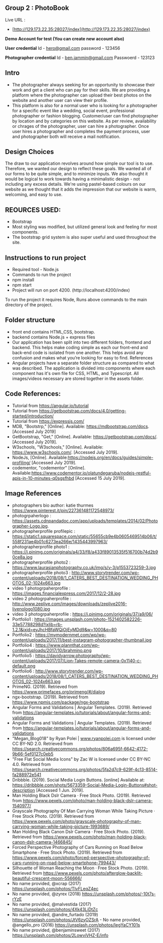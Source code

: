 ## Group 2 : PhotoBook

Live URL : 
- [http://129.173.22.35:28027/index](http://129.173.22.35:28027/index)

**Demo Account for test (You can create new account also)**

**User credential**
Id - hero@gmail.com
password - 123456

**Photographer credential** 
Id - ben.jammin@gmail.com
Passwoerd - 123123
 
## Intro
- The photographer always seeking for an opportunity to showcase their work and get a client who can pay for their skills. We are providing a platform where the photographer can upload their best photos on the website and another user can view their profile. 
- This platform is also for a normal user who is looking for a photographer for a specific event like a wedding, social event, professional photographer or fashion blogging. Customer/user can find photographer by location and by categories on this website. As per review, availability or chrages of the photographer, user can hire a photographer. Once user hires a photographer and completes the payment process, user and photographer both will receive a mail notification.

## Design Choices
The draw to our application revolves around how simple our tool is to use. Therefore, we wanted our design to reflect these goals. We wanted all of our forms
to be quite simple, and to minimize inputs. We also thought it would be logical to work towards having a minimalistic design - not including any excess details.
We're using pastel-based colours on our website as we thought that it adds the impression that our website is warm, welcoming, and easy to use.

## REOURCES USED:
- Bootstrap 
- Most styling was modified, but utilized general look and feeling for most components. 
- The bootstrap grid system is also super useful and used throughout the site.

## Instructions to run project

- Required tool - Node.js
- Commands to run the project
- npm install
- npm start
- Project will run on port 4200. (http://localhost:4200/index)

To run the project it requires Node, Runs above commands to the main directory of the project.



## Folder structure
- front end contains HTML,CSS, bootstrap.
- backend contains Node.js + express files
- Our application has been split into two different folders, frontend and backend. This helps make coding simple as each our front-end and back-end code is isolated from one another. This helps avoid any confusion and makes what you’re looking for easy to find.
References
- Angular projects have a separate folder structure as compared to what was described. The application is divided into components where each component has it's own file for CSS, HTML, and Typescript. All images/videos necessary
are stored together in the assets folder.

## Code References:

- Tutorial from https://angular.io/tutorial
- Tutorial from https://getbootstrap.com/docs/4.0/getting-started/introduction/
- Tutorial from https://expressjs.com/
- MDB, "Bootstrp," [Online]. Available: https://mdbootstrap.com/docs. [Accessed July 2019]
- GetBootstrap, "Get," [Online]. Available: https://getbootstrap.com/docs/. [Accessed July 2019].
- W3schools, "W3schools," [Online]. Available: https://www.w3schools.com/. [Accessed  July 2019].
- NodeJs, [Online]. Available:https://nodejs.org/en/docs/guides/simple-profiling/ [Accessed July 2019].
- codementor, "codementor" [Online]. Available:https://www.codementor.io/olatundegaruba/nodejs-restful-apis-in-10-minutes-q0sgsfhbd [Accessed 15 July 2019].


## Image References

- photographers bio author: katie thurmes https://www.pinterest.it/pin/227361481172548973/
- photogrpaherlogo : https://assets.cdnpandadoc.com/app/uploads/templates/2014/02/Photographer-Logo.jpg.
- photographerprofile profilepic : https://static1.squarespace.com/static/55655cb9e4b0605469514b06/t/558f231ae4b01c6273ea266e/1435443997963/
- photographerprofile photo1 : https://i.pinimg.com/originals/a4/33/f8/a433f89013535f516700b74d2b90ce8a.jpg
- photographerprofile photo2 :  https://www.laurasianphotography.co.uk/img/s/v-3/p1553723259-3.jpg
- photographerprofile photo3 : http://www.storytrender.com/wp-content/uploads/2018/08/1_CATERS_BEST_DESTINATION_WEDDING_PHOTOS_02-1024x663.jpg
- video 1 photogrpaherprofile :  https://images.financialexpress.com/2017/12/2-28.jpg
- video 2 photogrpaherprofile : http://www.zeplive.com/images/downloads/zeplive2016-livenologo1080.jpg
- video 3 photogrpaherprofile : https://i.pinimg.com/originals/37/a9/06/
- Portfolio1 : https://images.unsplash.com/photo-1521402582226-33e57788298d?ixlib=rb-1.2.1&ixid=eyJhcHBfaWQiOjEyMDd9&w=1000&q=80
- Portfolio2 : https://mymodernmet.com/wp/wp-content/uploads/2017/11/best-instagram-photographer-thumbnail.jpg
- Portfolio4 : https://www.plannthat.com/wp-content/uploads/2017/10/brahmino.png
- Portfolio5 : https://davidyarrow.photography/wp-content/uploads/2017/07/Lion-Takes-remote-camera-0x1140-c-default.png
- Portfolio6 : http://www.storytrender.com/wp-content/uploads/2018/08/1_CATERS_BEST_DESTINATION_WEDDING_PHOTOS_02-1024x663.jpg
- PrimeNG. (2019).
Retrieved from https://www.primefaces.org/primeng/#/dialog
- ngx-bootstrap. (2019). Retrieved from https://www.npmjs.com/package/ngx-bootstrap
- Angular Forms and Validations | Angular Templates. (2019). Retrieved from https://angular-templates.io/tutorials/about/angular-forms-and-validations
- Angular Forms and Validations | Angular Templates. (2019). Retrieved from https://angular-templates.io/tutorials/about/angular-forms-and-validations
- "Megan_Blog018" by Ryan Polei | www.ryanpolei.com is licensed under CC BY-ND 2.0. Retrieved from https://search.creativecommons.org/photos/806a695f-6642-4172-9b66-5ef0127c0eb5
- "Free Flat Social Media Icons" by Zac W is licensed under CC BY-NC 4.0. Retrieved from https://search.creativecommons.org/photos/5fa2d7c9-629f-4c13-8514-fa288972e541
- Dribbble. (2019). Social Media Login Buttons. [online] Available at: https://dribbble.com/shots/5673359-Social-Media-Login-Buttons#shot-description [Accessed 1 Jun. 2019].
- Man Holding Black Dslr Camera · Free Stock Photo. (2019). Retrieved from https://www.pexels.com/photo/man-holding-black-dslr-camera-1540977/
- Grayscale Photography Of Man Carrying Woman While Taking Picture · Free Stock Photo. (2019). Retrieved from https://www.pexels.com/photo/grayscale-photography-of-man-carrying-woman-while-taking-picture-1993689/
- Man Holding Black Canon Dslr Camera · Free Stock Photo. (2019). Retrieved from https://www.pexels.com/photo/man-holding-black-canon-dslr-camera-1466845/
- Forced Perspective Photography of Cars Running on Road Below Smartphone · Free Stock Photo. (2019). Retrieved from https://www.pexels.com/photo/forced-perspective-photography-of-cars-running-on-road-below-smartphone-799443/
- Silhouette of Woman Reaching the Moon · Free Stock Photo. (2019). Retrieved from https://www.pexels.com/photo/afterglow-backlit-beautiful-crescent-moon-556666/
- No name provided, @xcrap (2017) https://unsplash.com/photos/TIvFLeqZ4ec 
- No name provided, @zyrex (2018) https://unsplash.com/photos/-10t7s-rYzE 
- No name provided, @malvestida (2017)	https://unsplash.com/photos/4Xk43LiDtZc 
- No name provided, @andre_furtado (2019) https://unsplash.com/photos/JtV6zyOZSrA - No name provided, @angello_pro (2016) https://unsplash.com/photos/IegYaCY101s 
- No name provided, @benjaminsweet (2017) https://unsplash.com/photos/2LowviVHZ-E/info
